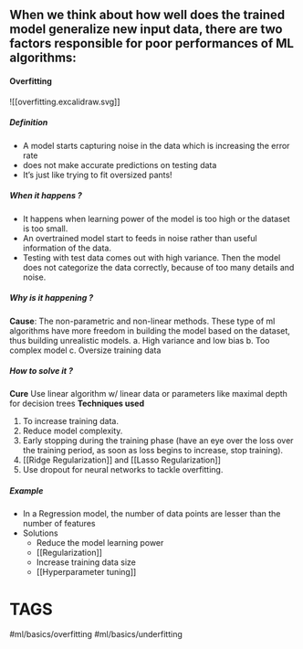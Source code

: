 ## When we think about how well does the trained model generalize new input data, there are two factors responsible for poor performances of ML algorithms:

#### Overfitting

![[overfitting.excalidraw.svg]]

##### Definition
- A model starts capturing noise in the data which is increasing the error rate
- does not make accurate predictions on testing data
- It’s just like trying to fit oversized pants!
##### When it happens ?
- It happens when learning power of the model is too high or the dataset is too small. 
- An overtrained model start to feeds in noise rather than useful information of the data.
- Testing with test data comes out with high variance. Then the model does not categorize the data correctly, because of too many details and noise.

##### Why is it happening ?
**Cause**: The non-parametric and non-linear methods. These type of ml algorithms have more freedom in building the model based on the dataset, thus building unrealistic models.
	a. High variance and low bias
	b. Too complex model
	c. Oversize training data

##### How to solve it ?
**Cure** 
Use linear algorithm w/ linear data or parameters like maximal depth for decision trees
**Techniques used**
1.  To increase training data.
2.  Reduce model complexity.
3.  Early stopping during the training phase (have an eye over the loss over the training period, as soon as loss begins to increase, stop training).
4.  [[Ridge Regularization]] and [[Lasso Regularization]]
5.  Use dropout for neural networks to tackle overfitting.

##### Example
- In a Regression model, the number of data points are lesser than the number of features 
- Solutions
	- Reduce the model learning power
	- [[Regularization]]
	- Increase training data size
	- [[Hyperparameter tuning]]
 







# TAGS

#ml/basics/overfitting
#ml/basics/underfitting